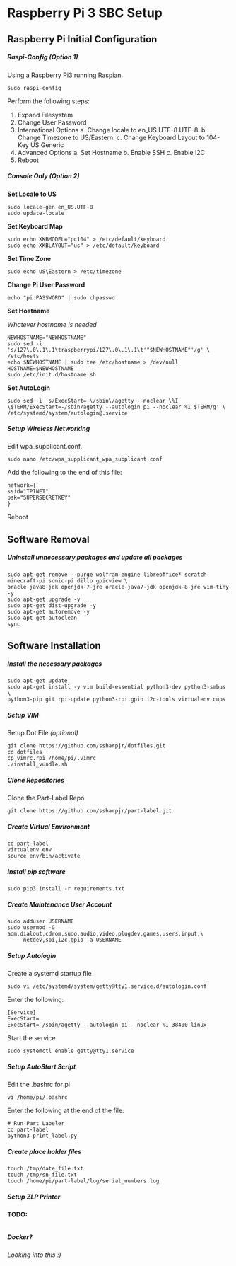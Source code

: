 # Raspberry Pi 3 SBC Setup


## Raspberry Pi Initial Configuration
##### Raspi-Config *(Option 1)*
Using a Raspberry Pi3 running Raspian.
```shell
sudo raspi-config
```

Perform the following steps:
1. Expand Filesystem
2. Change User Password
3. International Options
  a. Change locale to en_US.UTF-8 UTF-8.
  b. Change Timezone to US/Eastern.
  c. Change Keyboard Layout to 104-Key US Generic
4. Advanced Options
  a. Set Hostname
  b. Enable SSH
  c. Enable I2C
5. Reboot


##### Console Only *(Option 2)*
__Set Locale to US__
```shell
sudo locale-gen en_US.UTF-8
sudo update-locale
```

__Set Keyboard Map__
```shell
sudo echo XKBMODEL="pc104" > /etc/default/keyboard
sudo echo XKBLAYOUT="us" > /etc/default/keyboard
```
__Set Time Zone__
```shell
sudo echo US\Eastern > /etc/timezone
```

__Change Pi User Password__
```shell
echo "pi:PASSWORD" | sudo chpasswd
```

__Set Hostname__

*Whatever hostname is needed*
```shell
NEWHOSTNAME="NEWHOSTNAME"
sudo sed -i 's/127\.0\.1\.1\traspberrypi/127\.0\.1\.1\t'"$NEWHOSTNAME"'/g' \
/etc/hosts
echo $NEWHOSTNAME | sudo tee /etc/hostname > /dev/null
HOSTNAME=$NEWHOSTNAME
sudo /etc/init.d/hostname.sh
```

__Set AutoLogin__
```shell
sudo sed -i 's/ExecStart=-\/sbin\/agetty --noclear \%I \$TERM/ExecStart=-/sbin/agetty --autologin pi --noclear %I $TERM/g' \
/etc/systemd/system/autologin@.service
```



##### Setup Wireless Networking
Edit wpa_supplicant.conf.
```shell
sudo nano /etc/wpa_supplicant_wpa_supplicant.conf
```

Add the following to the end of this file:
```shell
network={
ssid="TPINET"
psk="SUPERSECRETKEY"
}
```
Reboot


## Software Removal
##### Uninstall unnecessary packages and update all packages
```shell
sudo apt-get remove --purge wolfram-engine libreoffice* scratch minecraft-pi sonic-pi dillo gpicview \
oracle-java8-jdk openjdk-7-jre oracle-java7-jdk openjdk-8-jre vim-tiny -y
sudo apt-get upgrade -y
sudo apt-get dist-upgrade -y
sudo apt-get autoremove -y
sudo apt-get autoclean
sync
```

## Software Installation
##### Install the necessary packages
```shell
sudo apt-get update
sudo apt-get install -y vim build-essential python3-dev python3-smbus \
python3-pip git rpi-update python3-rpi.gpio i2c-tools virtualenv cups
```

##### Setup VIM
Setup Dot File *(optional)*
```shell
git clone https://github.com/ssharpjr/dotfiles.git
cd dotfiles
cp vimrc.rpi /home/pi/.vimrc
./install_vundle.sh
```

##### Clone Repositories
Clone the Part-Label Repo
```shell
git clone https://github.com/ssharpjr/part-label.git
```

##### Create Virtual Environment
```shell
cd part-label
virtualenv env
source env/bin/activate
```

##### Install pip software
```shell
sudo pip3 install -r requirements.txt
```

##### Create Maintenance User Account
```shell
sudo adduser USERNAME
sudo usermod -G adm,dialout,cdrom,sudo,audio,video,plugdev,games,users,input,\
     netdev,spi,i2c,gpio -a USERNAME
```

##### Setup Autologin
Create a systemd startup file
```shell
sudo vi /etc/systemd/system/getty@tty1.service.d/autologin.conf
```

Enter the following:
```shell
[Service]
ExecStart=
ExecStart=-/sbin/agetty --autologin pi --noclear %I 38400 linux
```

Start the service
```shell
sudo systemctl enable getty@tty1.service
```

##### Setup AutoStart Script
Edit the .bashrc for pi
```shell
vi /home/pi/.bashrc
```

Enter the following at the end of the file:
```shell
# Run Part Labeler
cd part-label
python3 print_label.py
```

##### Create place holder files
```shell
touch /tmp/date_file.txt
touch /tmp/sn_file.txt
touch /home/pi/part-label/log/serial_numbers.log
```


##### Setup ZLP Printer
__TODO:__
```shell

```


##### Docker?
*Looking into this  :)*